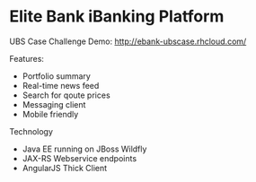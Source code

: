 # Elite Bank iBanking Platform
UBS Case Challenge
Demo: http://ebank-ubscase.rhcloud.com/

Features:
* Portfolio summary
* Real-time news feed
* Search for qoute prices
* Messaging client
* Mobile friendly

Technology
* Java EE running on JBoss Wildfly
* JAX-RS Webservice endpoints
* AngularJS Thick Client

